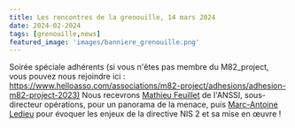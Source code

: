 ```yaml
---
title: Les rencontres de la grenouille, 14 mars 2024
date: 2024-02-2024
tags: [grenouille,news]
featured_image: 'images/banniere_grenouille.png'
---
```


Soirée spéciale adhérents (si vous n'êtes pas membre du M82_project, vous pouvez nous rejoindre ici : <https://www.helloasso.com/associations/m82-project/adhesions/adhesion-m82-project-2023)>
Nous recevrons [Mathieu Feuillet](https://www.linkedin.com/in/mathieufeuillet/) de l'ANSSI, sous-directeur opérations, pour un panorama de la menace,
puis [Marc-Antoine Ledieu](https://www.linkedin.com/in/marc-antoine-ledieu-a040917/) pour évoquer les enjeux de la directive NIS 2 et sa mise en œuvre !
